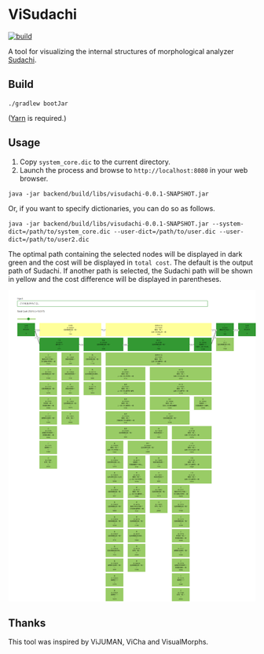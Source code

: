 # ViSudachi

[![build](https://github.com/WorksApplications/ViSudachi/actions/workflows/build.yml/badge.svg)](https://github.com/WorksApplications/ViSudachi/actions/workflows/build.yml)

A tool for visualizing the internal structures of morphological analyzer [Sudachi](https://github.com/WorksApplications/Sudachi).

## Build

```
./gradlew bootJar
```

([Yarn](https://yarnpkg.com/) is required.)

## Usage

1. Copy `system_core.dic` to the current directory.
2. Launch the process and browse to `http://localhost:8080` in your web browser.

```
java -jar backend/build/libs/visudachi-0.0.1-SNAPSHOT.jar
```

Or, if you want to specify dictionaries, you can do so as follows.

```
java -jar backend/build/libs/visudachi-0.0.1-SNAPSHOT.jar --system-dict=/path/to/system_core.dic --user-dict=/path/to/user.dic --user-dict=/path/to/user2.dic
```

The optimal path containing the selected nodes will be displayed in dark green and the cost will be displayed in `total cost`. The default is the output path of Sudachi. If another path is selected, the Sudachi path will be shown in yellow and the cost difference will be displayed in parentheses.


![screenshot](https://github.com/WorksApplications/ViSudachi/blob/images/screenshot.png)

## Thanks

This tool was inspired by ViJUMAN, ViCha and VisualMorphs.
